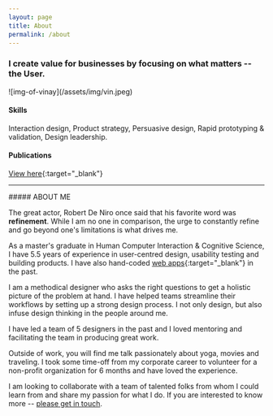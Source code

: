 ```yaml
---
layout: page
title: About
permalink: /about
---
```


### I create value for businesses by focusing on what matters -- the User.

<div class="about-me row">

<aside class="col">
![img-of-vinay](/assets/img/vin.jpeg)

#### Skills
Interaction design, Product strategy, Persuasive design, Rapid prototyping & validation, Design leadership.

#### Publications
[View here](http://iiit.academia.edu/VinayChilukuri){:target="_blank"}

---
</aside>

<div class="about-info col">
##### ABOUT ME

The great actor, Robert De Niro once said that his favorite word was <b>refinement</b>. While I am no one in comparison, the urge to constantly refine and go beyond one's limitations is what drives me.
 
As a master's graduate in Human Computer Interaction & Cognitive Science, I have 5.5 years of experience in user-centred design, usability testing and building products. I have also hand-coded [web apps](http://www.slashcv.com){:target="_blank"} in the past.

I am a methodical designer who asks the right questions to get a holistic picture of the problem at hand. I have helped teams streamline their workflows by setting up a strong design process. I not only design, but also infuse design thinking in the people around me. 

I have led a team of 5 designers in the past and I loved mentoring and facilitating the team in producing great work.

Outside of work, you will find me talk passionately about yoga, movies and traveling. I took some time-off from my corporate career to volunteer for a non-profit organization for 6 months and have loved the experience.

I am looking to collaborate with a team of talented folks from whom I could learn from and share my passion for what I do. If you are interested to know more -- [please get in touch](mailto:vinay.chilukuri@gmail.com).
</div>

<!-- Perhaps, a skills section with a full-width bg? -->

</div>